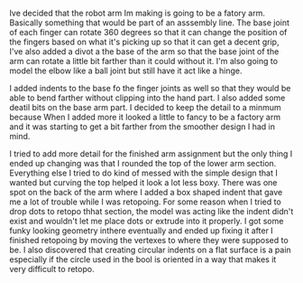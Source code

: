 Ive decided that the robot arm Im making is going to be a fatory arm. Basically something that would be part of an asssembly line. The base joint of each finger can rotate 360 degrees so that it can
change the position of the fingers based on what it's picking up so that it can get a decent grip, I've also added a divot a the base of the arm so that the base joint of the arm can rotate a little
bit farther than it could without it. I'm also going to model the elbow like a ball joint but still have it act like a hinge.

I added indents to the base fo the finger joints as well so that they would be able to bend farther without clipping into the hand part. I also added some deatil bits on the base arm part. I decided
to keep the detail to a minmum because When I added more it looked a little to fancy to be a factory arm and it was starting to get a bit farther from the smoother design I had in mind.

I tried to add more detail for the finished arm assignment but the only thing I ended up changing was that I rounded the top of the lower arm section. Everything else I 
tried to do kind of messed with the simple design that I wanted but curving the top helped it look a lot less boxy. There was one spot on the back of the arm where I added a box shaped indent that gave me a lot of trouble while I was retopoing. For some reason when I tried to drop dots to retopo thhat section, the model was acting like the indent didn't exist and wouldn't let me place dots or extrude into it properly. I got some funky looking geometry inthere eventually and ended up fixing it after I finished retopoing by moving the vertexes to where they were supposed to be. I also discovered that creating circular indents on a flat surface is a pain especially if the circle used in the bool is oriented in a way that makes it very difficult to retopo.
